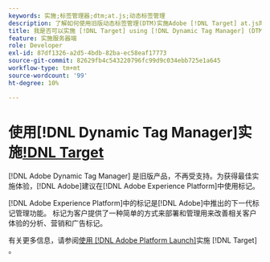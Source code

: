 ```yaml
---
keywords: 实施;标签管理器;dtm;at.js;动态标签管理
description: 了解如何使用旧版动态标签管理(DTM)实施Adobe [!DNL Target] at.js库。 AdobeLaunch是实施 [!DNL Target]的首选方法。
title: 我是否可以实施 [!DNL Target] using [!DNL Dynamic Tag Manager] (DTM)?
feature: 实施服务器端
role: Developer
exl-id: 87df1326-a2d5-4bdb-82ba-ec58eaf17773
source-git-commit: 82629fb4c543220796fc99d9c034ebb725e1a645
workflow-type: tm+mt
source-wordcount: '99'
ht-degree: 10%

---
```


# 使用[!DNL Dynamic Tag Manager]实施[!DNL Target](DTM)

[!DNL Adobe Dynamic Tag Manager] 是旧版产品，不再受支持。为获得最佳实施体验，[!DNL Adobe]建议在[!DNL Adobe Experience Platform]中使用标记。

[!DNL Adobe Experience Platform]中的标记是[!DNL Adobe]中推出的下一代标记管理功能。 标记为客户提供了一种简单的方式来部署和管理用来改善相关客户体验的分析、营销和广告标记。

有关更多信息，请参阅[使用 [!DNL Adobe Platform Launch]](/help/c-implementing-target/c-implementing-target-for-client-side-web/how-to-deployatjs/cmp-implementing-target-using-adobe-launch.md)实施 [!DNL Target] 。

